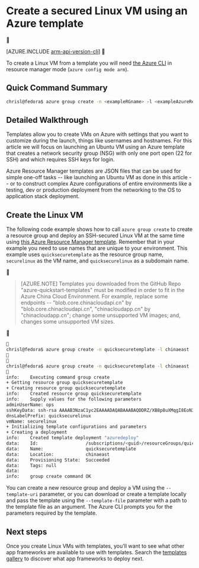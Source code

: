 <properties
	pageTitle="Create a Secure Linux VM using a Azure template | Azure"
	description="Create a Secure Linux VM on Azure using an Azure Resource Manager template."
	services="virtual-machines-linux"
	documentationCenter=""
	authors="vlivech"
	manager="timlt"
	editor=""
	tags="azure-service-management,azure-resource-manager" />

<tags
	ms.service="virtual-machines-linux"
	ms.date="04/27/2016"
	wacn.date=""/>

# Create a secured Linux VM using an Azure template


[AZURE.INCLUDE [arm-api-version-cli](../includes/arm-api-version-cli.md)]


To create a Linux VM from a template you will need [the Azure CLI](/documentation/articles/xplat-cli-install/) in resource manager mode (`azure config mode arm`).

## Quick Command Summary

```bash
chrisl@fedora$ azure group create -n <exampleRGname> -l <exampleAzureRegion> [--template-uri <URL> | --template-file <path> | <template-file> -e <parameters.json file>]
```

## Detailed Walkthrough

Templates allow you to create VMs on Azure with settings that you want to customize during the launch, things like usernames and hostnames. For this article we will focus on launching an Ubuntu VM using an Azure template that creates a network security group (NSG) with only one port open (22 for SSH) and which requires SSH keys for login.

Azure Resource Manager templates are JSON files that can be used for simple one-off tasks -- like launching an Ubuntu VM as done in this article -- or to construct complex Azure configurations of entire environments like a testing, dev or production deployment from the networking to the OS to application stack deployment.

## Create the Linux VM

The following code example shows how to call `azure group create` to create a resource group and deploy an SSH-secured Linux VM at the same time using [this Azure Resource Manager template](https://raw.githubusercontent.com/Azure/azure-quickstart-templates/master/101-vm-sshkey/azuredeploy.json). Remember that in your example you need to use names that are unique to your environment. This example uses `quicksecuretemplate` as the resource group name, `securelinux` as the VM name, and `quicksecurelinux` as a subdomain name.


>[AZURE.NOTE] Templates you downloaded from the GitHub Repo "azure-quickstart-templates" must be modified in order to fit in the Azure China Cloud Environment. For example, replace some endpoints -- "blob.core.chinacloudapi.cn" by "blob.core.chinacloudapi.cn", "chinacloudapp.cn" by "chinacloudapp.cn"; change some unsupported VM images; and, changes some unsupported VM sizes.


```bash

chrisl@fedora$ azure group create -n quicksecuretemplate -l chinaeast --template-uri https://raw.githubusercontent.com/Azure/azure-quickstart-templates/master/101-vm-sshkey/azuredeploy.json


chrisl@fedora$ azure group create -n quicksecuretemplate -l chinaeast --template-file /path/to/azuredeploy.json

info:    Executing command group create
+ Getting resource group quicksecuretemplate
+ Creating resource group quicksecuretemplate
info:    Created resource group quicksecuretemplate
info:    Supply values for the following parameters
adminUserName: ops
sshKeyData: ssh-rsa AAAAB3NzaC1yc2EAAAADAQABAAABAQDDRZ/XB8p8uXMqgI8EoN3dWQw... user@contoso.com
dnsLabelPrefix: quicksecurelinux
vmName: securelinux
+ Initializing template configurations and parameters
+ Creating a deployment
info:    Created template deployment "azuredeploy"
data:    Id:                  /subscriptions/<guid>/resourceGroups/quicksecuretemplate
data:    Name:                quicksecuretemplate
data:    Location:            chinaeast
data:    Provisioning State:  Succeeded
data:    Tags: null
data:
info:    group create command OK
```

You can create a new resource group and deploy a VM using the `--template-uri` parameter, or you can download or create a template locally and pass the template using the `--template-file` parameter with a path to the template file as an argument. The Azure CLI prompts you for the parameters required by the template.

## Next steps

Once you create Linux VMs with templates, you'll want to see what other app frameworks are available to use with templates. Search the [templates gallery](https://azure.microsoft.com/documentation/templates/) to discover what app frameworks to deploy next.
